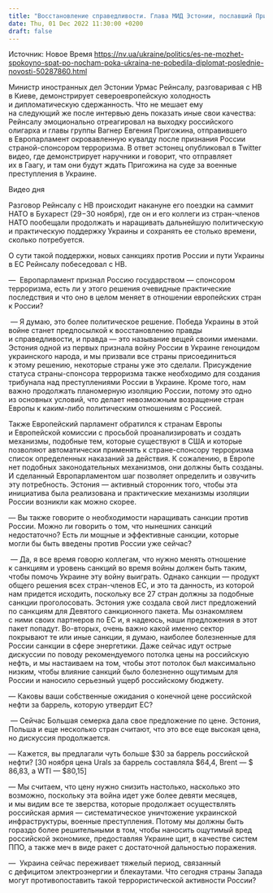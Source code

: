 ```yaml
---
title: "Восстановление справедливости. Глава МИД Эстонии, пославший Пригожину наручники, — рассказал НВ о том, что нужно сделать с Россией"
date: Thu, 01 Dec 2022 11:30:00 +0200
draft: false
---
```

Источник: Новое Время https://nv.ua/ukraine/politics/es-ne-mozhet-spokoyno-spat-po-nocham-poka-ukraina-ne-pobedila-diplomat-poslednie-novosti-50287860.html


 Министр иностранных дел Эстонии Урмас Рейнсалу, разговаривая с НВ в Киеве, демонстрирует североевропейскую холодность и дипломатическую сдержанность. Что не мешает ему на следующий же после интервью день показать иные свои качества: Рейнсалу эмоционально отреагировал на выходку российского олигарха и главы группы Вагнер Евгения Пригожина, отправившего в Европарламент окровавленную кувалду после признания России страной-спонсором терроризма. В ответ эстонец опубликовал в Twitter видео, где демонстрирует наручники и говорит, что отправляет их в Гаагу, и там они будут ждать Пригожина на суде за военные преступления в Украине.

 Видео дня   

Разговор Рейнсалу с НВ происходит накануне его поездки на саммит НАТО в Бухарест (29−30 ноября), где он и его коллеги из стран-членов НАТО пообещали продолжать и наращивать дальнейшую политическую и практическую поддержку Украины и сохранять ее столько времени, сколько потребуется.

О сути такой поддержки, новых санкциях против России и пути Украины в ЕС Рейнсалу побеседовал с НВ.

—  Европарламент признал Россию государством — спонсором терроризма, есть ли у этого решения очевидные практические последствия и что оно в целом меняет в отношении европейских стран к России?

 — Я думаю, это более политическое решение. Победа Украины в этой войне станет предпосылкой к восстановлению правды и справедливости, и правда — это называние вещей своими именами. Эстония одной из первых признала войну России в Украине геноцидом украинского народа, и мы призвали все страны присоединиться к этому решению, некоторые страны уже это сделали. Присуждение статуса страны-спонсора терроризма также необходимо для создания трибунала над преступлениями России в Украине. Кроме того, нам важно продолжать планомерную изоляцию России, потому это одно из основных условий, что делает невозможным возращение стран Европы к каким-либо политическим отношениям с Россией.

Также Европейский парламент обратился к странам Европы и Европейской комиссии с просьбой проанализировать и создать механизмы, подобные тем, которые существуют в CША и которые позволяют автоматически применять к стране-спонсору терроризма список определенных наказаний за действия. К сожалению, в Европе нет подобных законодательных механизмов, они должны быть созданы. И сделанный Европарламентом шаг позволяет определить и озвучить эту потребность. Эстония — активный сторонник того, чтобы эта инициатива была реализована и практические механизмы изоляции России возникли как можно скорее.

— Вы также говорите о необходимости наращивать санкции против России. Можно ли говорить о том, что нынешних санкций недостаточно? Есть ли мощные и эффективные санкции, которые могли бы быть введены против России уже сейчас?

 — Да, я все время говорю коллегам, что нужно менять отношение к санкциям и уровень санкций во время войны должен быть таким, чтобы помочь Украине эту войну выиграть. Однако санкции — продукт общего решения всех стран-членов ЕС, и это та данность, из которой нам придется исходить, поскольку все 27 стран должны за подобные санкции проголосовать. Эстония уже создала свой лист предложений по санкциям для Девятого санкционного пакета. Мы ознакомляем с ними своих партнеров по ЕС и, я надеюсь, наши предложения в этот пакет попадут. Во-вторых, очень важно какой именно сектор покрывают те или иные санкции, я думаю, наиболее болезненные для России санкции в сфере энергетики. Даже сейчас идут острые дискуссии по поводу рекомендуемого потолка цены на российскую нефть, и мы настаиваем на том, чтобы этот потолок был максимально низким, чтобы влияние санкций было болезненно ощутимым для России и наносило серьезный ущерб российскому бюджету.

— Каковы ваши собственные ожидания о конечной цене российской нефти за баррель, которую утвердит ЕС?

 — Сейчас Большая семерка дала свое предложение по цене. Эстония, Польша и еще несколько стран считают, что это все еще высокая цена, но дискуссия продолжается.

— Кажется, вы предлагали чуть больше $30 за баррель российской нефти? [30 ноября цена Urals за баррель составляла $64,4, Brent — $ 86,83, а WTI — $80,15]

— Мы считаем, что цену нужно снизить настолько, насколько это возможно, поскольку эта война идет уже более девяти месяцев, и мы видим все те зверства, которые продолжает осуществлять российская армия — систематическое уничтожение украинской инфраструктуры, военные преступления. Потому мы должны быть гораздо более решительными в том, чтобы наносить ощутимый вред российской экономике, предоставляя Украине щит, в качестве систем ППО, а также меч в виде ракет с достаточной дальностью поражения.

—  Украина сейчас переживает тяжелый период, связанный с дефицитом электроэнергии и блекаутами. Что сегодня страны Запада могут противопоставить такой террористической активности России?
